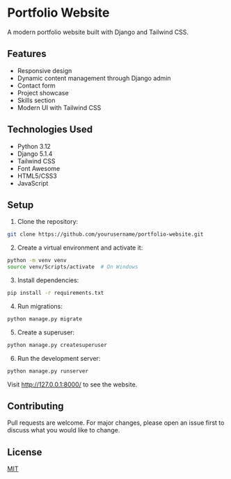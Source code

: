 # Portfolio Website

A modern portfolio website built with Django and Tailwind CSS.

## Features

- Responsive design
- Dynamic content management through Django admin
- Contact form
- Project showcase
- Skills section
- Modern UI with Tailwind CSS

## Technologies Used

- Python 3.12
- Django 5.1.4
- Tailwind CSS
- Font Awesome
- HTML5/CSS3
- JavaScript

## Setup

1. Clone the repository:
```bash
git clone https://github.com/yourusername/portfolio-website.git
```

2. Create a virtual environment and activate it:
```bash
python -m venv venv
source venv/Scripts/activate  # On Windows
```

3. Install dependencies:
```bash
pip install -r requirements.txt
```

4. Run migrations:
```bash
python manage.py migrate
```

5. Create a superuser:
```bash
python manage.py createsuperuser
```

6. Run the development server:
```bash
python manage.py runserver
```

Visit http://127.0.0.1:8000/ to see the website.

## Contributing

Pull requests are welcome. For major changes, please open an issue first to discuss what you would like to change.

## License

[MIT](https://choosealicense.com/licenses/mit/)
